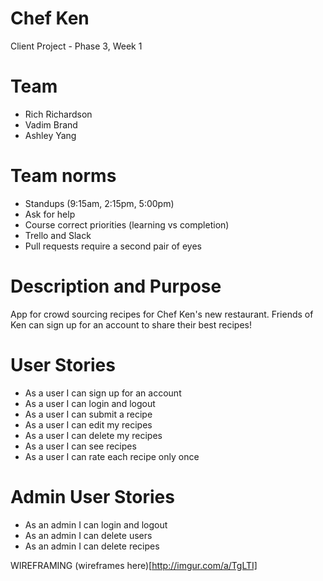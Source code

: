 # Chef Ken
Client Project - Phase 3, Week 1

# Team
* Rich Richardson
* Vadim Brand
* Ashley Yang

# Team norms
* Standups (9:15am, 2:15pm, 5:00pm)
* Ask for help
* Course correct priorities (learning vs completion)
* Trello and Slack
* Pull requests require a second pair of eyes

# Description and Purpose
App for crowd sourcing recipes for Chef Ken's new restaurant. Friends of Ken can sign up for an account to share their best recipes!

# User Stories
* As a user I can sign up for an account
* As a user I can login and logout
* As a user I can submit a recipe
* As a user I can edit my recipes
* As a user I can delete my recipes
* As a user I can see recipes
* As a user I can rate each recipe only once

# Admin User Stories
* As an admin I can login and logout
* As an admin I can delete users
* As an admin I can delete recipes

WIREFRAMING
(wireframes here)[http://imgur.com/a/TgLTI]
